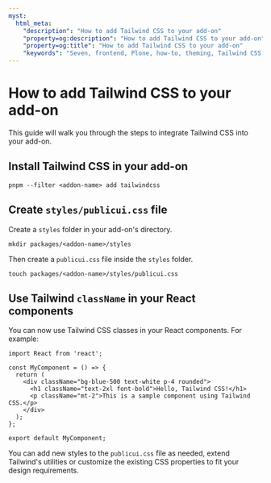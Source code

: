 ```yaml
---
myst:
  html_meta:
    "description": "How to add Tailwind CSS to your add-on"
    "property=og:description": "How to add Tailwind CSS to your add-on"
    "property=og:title": "How to add Tailwind CSS to your add-on"
    "keywords": "Seven, frontend, Plone, how-to, theming, Tailwind CSS, tailwind"
---
```


# How to add Tailwind CSS to your add-on

This guide will walk you through the steps to integrate Tailwind CSS into your add-on.

## Install Tailwind CSS in your add-on

```shell
pnpm --filter <addon-name> add tailwindcss
```

## Create `styles/publicui.css` file

Create a `styles` folder in your add-on's directory.

```shell
mkdir packages/<addon-name>/styles
```

Then create a `publicui.css` file inside the `styles` folder.

```shell
touch packages/<addon-name>/styles/publicui.css
```

## Use Tailwind `className` in your React components

You can now use Tailwind CSS classes in your React components. For example:

```tsx
import React from 'react';

const MyComponent = () => {
  return (
    <div className="bg-blue-500 text-white p-4 rounded">
      <h1 className="text-2xl font-bold">Hello, Tailwind CSS!</h1>
      <p className="mt-2">This is a sample component using Tailwind CSS.</p>
    </div>
  );
};

export default MyComponent;
```

You can add new styles to the `publicui.css` file as needed, extend Tailwind's utilities or customize the existing CSS properties to fit your design requirements.
